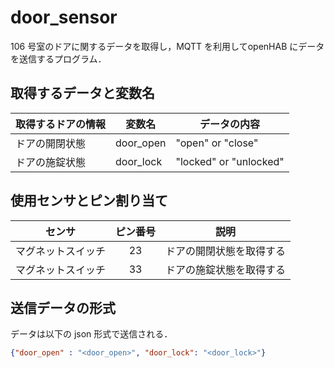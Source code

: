 # door_sensor
106 号室のドアに関するデータを取得し，MQTT を利用してopenHAB にデータを送信するプログラム．
## 取得するデータと変数名
| 取得するドアの情報 | 変数名 | データの内容 |
| ---- | ---- | ---- |
| ドアの開閉状態 | door_open | "open" or "close" |
| ドアの施錠状態 | door_lock | "locked" or "unlocked" |
## 使用センサとピン割り当て
| センサ | ピン番号 | 説明 |
| ---- | :----: | ---- |
| マグネットスイッチ | 23 | ドアの開閉状態を取得する |
| マグネットスイッチ | 33 | ドアの施錠状態を取得する |
## 送信データの形式
データは以下の json 形式で送信される．
```json
{"door_open" : "<door_open>", "door_lock": "<door_lock>"}
```

